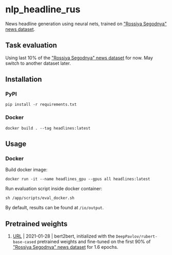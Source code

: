 # nlp_headline_rus
News headline generation using neural nets, trained on ["Rossiya Segodnya" news dataset](https://github.com/RossiyaSegodnya/ria_news_dataset).

## Task evaluation
Using last 10% of the ["Rossiya Segodnya" news dataset](https://github.com/RossiyaSegodnya/ria_news_dataset) for now. May switch to another dataset later.

## Installation

### PyPI

```shell
pip install -r requirements.txt
```

### Docker

```shell
docker build . --tag headlines:latest
```

## Usage

### Docker

Build docker image:

```shell
docker run -it --name headlines_gpu --gpus all headlines:latest
```

Run evaluation script inside docker container:
```shell
sh /app/scripts/eval_docker.sh
```

By default, results can be found at `/io/output`.

## Pretrained weights

1. [URL](https://huggingface.co/dmitry-vorobiev/rubert_ria_headlines/tree/e0a2e3bf4a4c9069bb6cdf48ef7cc7f3301de4c6) | 
   2021-01-28 | bert2bert, initialized with the `DeepPavlov/rubert-base-cased` pretrained weights and 
   fine-tuned on the first 90% of ["Rossiya Segodnya" news dataset](https://github.com/RossiyaSegodnya/ria_news_dataset) for 1.6 epochs.
